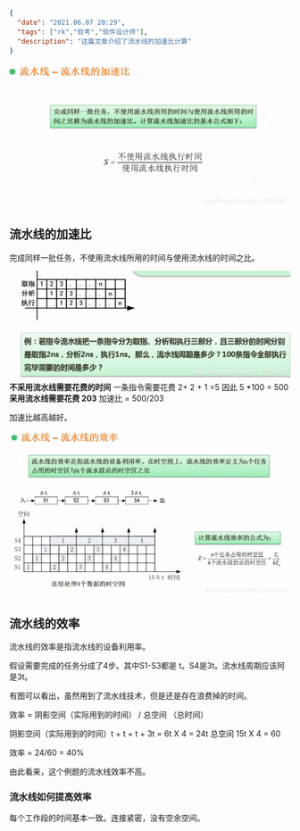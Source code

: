 ```json
{
  "date": "2021.06.07 20:29",
  "tags": ["rk","软考","软件设计师"],
  "description": "这篇文章介绍了流水线的加速比计算"
}
```

![在这里插入图片描述](../../../assets/content/ruankao/sjs/2.11/01.png)
## 流水线的加速比
完成同样一批任务，不使用流水线所用的时间与使用流水线的时间之比。

![在这里插入图片描述](../../../assets/content/ruankao/sjs/2.11/02.png)
**不采用流水线需要花费的时间** 
一条指令需要花费 2+ 2 + 1 =5 因此 5 *100 = 500
**采用流水线需要花费 203**
加速比 = 500/203

加速比越高越好。

![在这里插入图片描述](../../../assets/content/ruankao/sjs/2.11/03.png)
## 流水线的效率
流水线的效率是指流水线的设备利用率。

假设需要完成的任务分成了4步。其中S1-S3都是 t。S4是3t。流水线周期应该阿是3t。

有图可以看出，虽然用到了流水线技术，但是还是存在浪费掉的时间。

效率 = 阴影空间（实际用到的时间） / 总空间 （总时间）

阴影空间（实际用到的时间）t + t + t + 3t = 6t X 4 = 24t
总空间  15t X 4  = 60

效率 = 24/60 = 40%

由此看来，这个例题的流水线效率不高。

### 流水线如何提高效率
每个工作段的时间基本一致。连接紧密，没有空余空间。